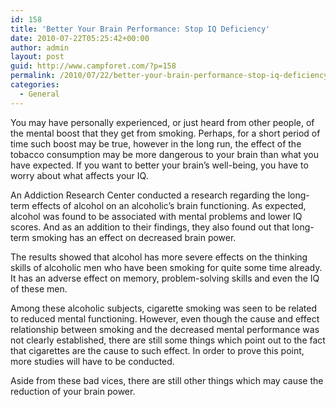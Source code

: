 ```yaml
---
id: 158
title: 'Better Your Brain Performance: Stop IQ Deficiency'
date: 2010-07-22T05:25:42+00:00
author: admin
layout: post
guid: http://www.campforet.com/?p=158
permalink: /2010/07/22/better-your-brain-performance-stop-iq-deficiency/
categories:
  - General
---
```

You may have personally experienced, or just heard from other people, of the mental boost that they get from smoking. Perhaps, for a short period of time such boost may be true, however in the long run, the effect of the tobacco consumption may be more dangerous to your brain than what you have expected. If you want to better your brain’s well-being, you have to worry about what affects your IQ. 

An Addiction Research Center conducted a research regarding the long-term effects of alcohol on an alcoholic’s brain functioning. As expected, alcohol was found to be associated with mental problems and lower IQ scores. And as an addition to their findings, they also found out that long-term smoking has an effect on decreased brain power. 

The results showed that alcohol has more severe effects on the thinking skills of alcoholic men who have been smoking for quite some time already. It has an adverse effect on memory, problem-solving skills and even the IQ of these men. 

Among these alcoholic subjects, cigarette smoking was seen to be related to reduced mental functioning. However, even though the cause and effect relationship between smoking and the decreased mental performance was not clearly established, there are still some things which point out to the fact that cigarettes are the cause to such effect. In order to prove this point, more studies will have to be conducted.

Aside from these bad vices, there are still other things which may cause the reduction of your brain power.